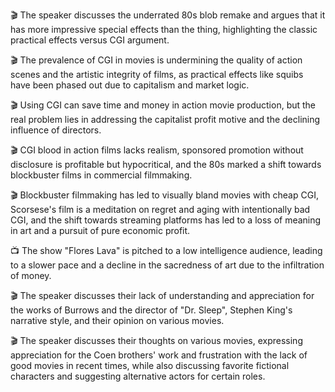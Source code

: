 🎬 The speaker discusses the underrated 80s blob remake and argues that it has more impressive special effects than the thing, highlighting the classic practical effects versus CGI argument.

🎬 The prevalence of CGI in movies is undermining the quality of action scenes and the artistic integrity of films, as practical effects like squibs have been phased out due to capitalism and market logic.

🎬 Using CGI can save time and money in action movie production, but the real problem lies in addressing the capitalist profit motive and the declining influence of directors.

🎬 CGI blood in action films lacks realism, sponsored promotion without disclosure is profitable but hypocritical, and the 80s marked a shift towards blockbuster films in commercial filmmaking.

🎬 Blockbuster filmmaking has led to visually bland movies with cheap CGI, Scorsese's film is a meditation on regret and aging with intentionally bad CGI, and the shift towards streaming platforms has led to a loss of meaning in art and a pursuit of pure economic profit.

📺 The show "Flores Lava" is pitched to a low intelligence audience, leading to a slower pace and a decline in the sacredness of art due to the infiltration of money.

🎬 The speaker discusses their lack of understanding and appreciation for the works of Burrows and the director of "Dr. Sleep", Stephen King's narrative style, and their opinion on various movies.

🎬 The speaker discusses their thoughts on various movies, expressing appreciation for the Coen brothers' work and frustration with the lack of good movies in recent times, while also discussing favorite fictional characters and suggesting alternative actors for certain roles.


